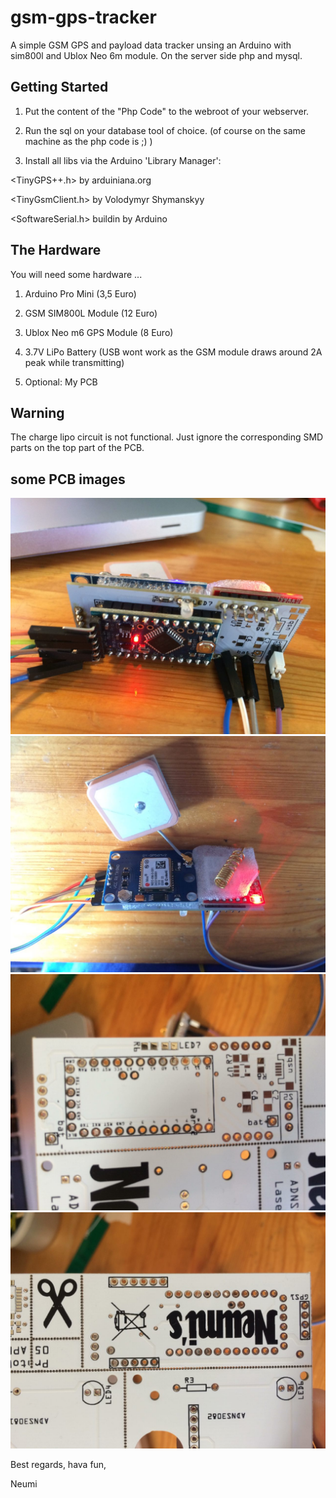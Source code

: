 # gsm-gps-tracker
A simple GSM GPS and payload data tracker unsing an Arduino with sim800l and Ublox Neo 6m module. On the server side php and mysql.

## Getting Started
1. Put the content of the "Php Code" to the webroot of your webserver.

2. Run the sql on your database tool of choice. (of course on the same machine as the php code is ;) )
 
3. Install all libs via the Arduino 'Library Manager':
  
<TinyGPS++.h> by arduiniana.org
  
<TinyGsmClient.h> by Volodymyr Shymanskyy
  
<SoftwareSerial.h> buildin by Arduino
  
## The Hardware
You will need some hardware ... 
  
  1. Arduino Pro Mini (3,5 Euro)
  
  2. GSM SIM800L Module (12 Euro)
  
  3. Ublox Neo m6 GPS Module (8 Euro)
  
  4. 3.7V LiPo Battery (USB wont work as the GSM module draws around 2A peak while transmitting)
  
  5. Optional: My PCB

## Warning
The charge lipo circuit is not functional. Just ignore the corresponding SMD parts on the top part of the PCB.



## some PCB images
![PCB Backside](/Images/backside.jpg)
![PCB Frontside](/Images/front.jpg)
![PCB raw A](/Images/pcbA.jpg)
![PCB raw B](/Images/pcbB.jpg)



Best regards, hava fun, 

Neumi
